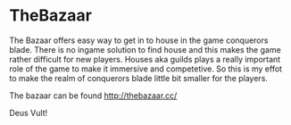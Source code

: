 # TheBazaar
The Bazaar offers easy way to get in to house in the game conquerors blade. There is no ingame solution to find house and this makes the game rather difficult for new players. Houses aka guilds plays a really important role of the game to make it immersive and competetive. So this is my effot to make the realm of conquerors blade little bit smaller for the players.

The bazaar can be found http://thebazaar.cc/

Deus Vult!
